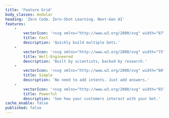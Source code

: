 ```yaml
---
title: 'Feature Grid'
body_classes: modular
heading: 'Zero Code. Zero-Shot Learning. Next-Gen AI'
features:
    -
        vectorIcon: '<svg xmlns="http://www.w3.org/2000/svg" width="87" height="58"><g fill="none"><path fill="#E82E31" d="M47.928 31.493l9.7707165-10.9989628 6.0490252 6.8120154c.3667114.4129663.3292144 1.04502-.083752 1.4117314-.3811997.3385029-.9490773.3325914-1.322616.0048698l-.0891154-.0886217L57.698 23.506l-9.7692309 10.9998566L41.162 26.887l-6.4357473 6.8004278c-.3504516.3702446-.9167076.4135361-1.3172249.1193958l-.0964556-.0805709c-.3702446-.3504516-.4135361-.9167076-.1193958-1.3172249l.0805709-.0964556 7.9354441-8.3836255L47.928 31.493z"></path><path fill="currentColor" d="M26.4318182-.00001421v8.66668088h5.0227273c1.6708145 0 3.0227272 1.34430579 3.0227272 3.00000003 0 1.6556942-1.3519127 3-3.0227272 3H20.7272727c-2.7728656 0-5.0227272 2.2372021-5.0227272 5l.0046427.2169924c.1141332 2.6620036 2.3181891 4.7830076 5.0180845 4.7830076L26.431 24.666V32.1l-.0626359.0122991C24.1058356 32.597837 22.4090909 34.6007281 22.4090909 37c0 2.7627979 2.2498617 5 5.0227273 5h8.0454545C37.1480872 42 38.5 43.3443058 38.5 45s-1.3519128 3-3.0227273 3H14.0227273C11.2498617 48 9 50.2372021 9 53s2.2498617 5 5.0227273 5h52.4080909c.5860057 0 1.0760598-.0640346 1.6476867-.3160548C69.2740865 57.1568345 70 56.0203209 70 54.3186667V3.72946667c0-1.47269284-.5297757-2.54055519-1.467391-3.15916237-.6326189-.41738078-1.2943249-.5590312-1.9928673-.56963358L26.4318182-.0000142zM28.431 6.666V1.999l38.0935513.00155556C67.4652687 2.01494861 68 2.3677464 68 3.72946667V54.3186667c0 .916357-.2647536 1.3308639-.7283247 1.5352442C67.0158439 55.9667024 66.7610184 56 66.4308182 56H14.0227273C12.3519128 56 11 54.6556942 11 53s1.3519128-3 3.0227273-3h21.4545454C38.2501383 50 40.5 47.7627979 40.5 45s-2.2498617-5-5.0227273-5h-8.0454545c-1.6708145 0-3.0227273-1.3443058-3.0227273-3s1.3519128-3 3.0227273-3h1V22.6666667h-7.7045455c-1.6708145 0-3.0227272-1.3443058-3.0227272-3s1.3519127-3 3.0227272-3h10.7272728c2.7728655 0 5.0227272-2.2372021 5.0227272-5l-.0046427-.2169925c-.1141332-2.6620036-2.3181891-4.78300753-5.0180845-4.78300753L28.431 6.666zM10 13.25c-1.51836684 0-2.75 1.2314063-2.75 2.75s1.23163316 2.75 2.75 2.75c1.5183668 0 2.75-1.2314063 2.75-2.75s-1.2316332-2.75-2.75-2.75zm0 1.5c.69000155 0 1.25.5598953 1.25 1.25s-.55999845 1.25-1.25 1.25-1.25-.5598953-1.25-1.25.55999845-1.25 1.25-1.25zm-7 29.5C1.48163316 44.25.25 45.4814063.25 47S1.48163316 49.75 3 49.75 5.75 48.5185937 5.75 47 4.51836684 44.25 3 44.25zm0 1.5c.69000155 0 1.25.5598953 1.25 1.25S3.69000155 48.25 3 48.25 1.75 47.6901047 1.75 47s.55999845-1.25 1.25-1.25z"></path><path fill="currentColor" d="M64 5H39.0869565v7.8518519c0 4.2700962-2.8854823 7.2222222-5.6488261 7.2222222H31v15.7037037h2.8492174c4.6712218 0 9.2812174 2.1104851 9.2812174 5.7675741V44H64V5zm-2 2v35H45.13l.0004348-.4546481-.0049954-.2660375c-.1892785-5.0105069-5.726199-7.5015366-11.276222-7.5015366L33 33.777V22.074l.4381304.0000741.2114128-.0038117c3.8027155-.1369646 7.4374133-3.9513744 7.4374133-9.2184105L41.086 7H62z"></path><path fill="#E82E31" d="M55.5 17c1.38125 0 2.5-1.11925 2.5-2.5S56.88125 12 55.5 12 53 13.11925 53 14.5s1.11875 2.5 2.5 2.5zm23.111664 15c2.0300335 0 3.3706244 1.5731087 3.3881709 3.4908508.0170998 1.8689163-1.2281894 3.4036994-3.1833982 3.5039417L78.611664 39H75v-2h3.611664c.8844514 0 1.3963595-.6050262 1.3882546-1.4908508-.0076466-.835741-.4770104-1.4351467-1.2414958-1.5027732L78.611664 34H75v-2h3.611664zM84.5 22c1.38125 0 2.5-1.11925 2.5-2.5S85.88125 17 84.5 17 82 18.11925 82 19.5s1.11875 2.5 2.5 2.5z"></path></g></svg>'
        title: Fast
        description: 'Quickly build multiple bots.'
    -
        vectorIcon: '<svg xmlns="http://www.w3.org/2000/svg" width="75" height="95"><g fill="none" fill-rule="evenodd"><path stroke="currentColor" stroke-linecap="square" stroke-width="2.4" d="M24.9811149 12.6324538c1.5381267-.85723065 3.1670396-1.56256913 4.865788-2.09681065l1.9763445-7.45319301C32.0502127 2.48361079 32.7485676 2 33.3980377 2h8.9371973c.6407406 0 1.3705215.47488135 1.6219293 1.0614995l2.3377431 7.77618216c1.5625692.55344628 3.0587946 1.25529294 4.4764551 2.08633534l6.849116-3.97887721c.5831264-.26013721 1.4194064-.1099909 1.8785748.34917747l6.3183662 6.32011214c.4539307.4539307.6337571 1.3041778.3963165 1.8977795l-4.2547275 7.9158532c.604077 1.3303661 1.1121303 2.7200924 1.5154302 4.1569577l8.4431112 2.2382276C72.5146433 32.0502127 73 32.7485676 73 33.3980377v8.9371973c0 .6407406-.4766272 1.3705215-1.0632454 1.6219293l-8.8254604 2.6537487c-.310768.9480168-.666929 1.8733371-1.0684831 2.7724691l4.5008976 7.7465021c.2601372.5848722.1099909 1.4194064-.3491775 1.8785747l-6.3183663 6.3201122c-.4556765.4539307-1.3059237.6320112-1.8995254.3963164l-7.0062458-3.7676249c-1.4927337.8938944-3.0762535 1.6411341-4.7296088 2.2242605l-2.2888583 7.7534856C43.7005188 72.5233728 42.984705 73 42.335235 73h-8.9371973c-.6424865 0-1.3460791-.4836108-1.5747903-1.0946714l-1.9344432-7.4287505c-1.7895345-.558684-3.4987582-1.3076696-5.1102122-2.2242605l-7.268129 3.9561807c-.5936017.2374407-1.4368652.0680896-1.8960336-.3910788l-6.32011214-6.3183662c-.45393071-.4539307-.61106057-1.2937025-.34044803-1.8873042l4.50264347-7.6714289c-.5045615-1.0667372-.9445251-2.1718839-1.318145-3.3102024l-9.07337643-2.6781912C2.47662724 43.7005188 2 42.984705 2 42.335235v-8.9371973c0-.6424865.4818649-1.3460791 1.09292547-1.5747903l8.68229768-2.2609241c.45916835-1.6324047 1.05451595-3.2037033 1.77382155-4.6981828l-4.26694865-7.8442718c-.23918657-.5936017-.06983549-1.4368653.38933287-1.8960336l6.31836628-6.31836629c.4539307-.45393071 1.2937025-.61106057 1.8873042-.34044803l7.1040155 4.16743302z"></path><path stroke="currentColor" stroke-linecap="square" stroke-width="2.4" d="M38 51c7.7315 0 14-6.2685 14-14s-6.2685-14-14-14-14 6.2685-14 14 6.2685 14 14 14z"></path><path fill="#E82E31" fill-rule="nonzero" d="M37.5 42c2.48625 0 4.5-2.01375 4.5-4.5S39.98625 33 37.5 33 33 35.01375 33 37.5s2.01375 4.5 4.5 4.5z"></path><path stroke="currentColor" stroke-width="1.5" d="M16 85h27v3H16z"></path><path stroke="#E82E31" stroke-linecap="square" stroke-width="2" d="M16 80v13L2 90.1118333v-7.2215z"></path><path stroke="currentColor" stroke-width="2" d="M67.2298373 93H48.7701627C45.3641398 92.8298104 43 89.9844538 43 86.4991136 43 83.0137734 45.3641398 80.1701896 48.7701627 80h18.4596746C70.532018 80.046093 73 82.9393154 73 86.4991136 73 90.0606846 70.532018 92.9521342 67.2298373 93z"></path><path stroke="currentColor" stroke-width="1.5" d="M49 85h18M49 88h18"></path></g></svg>'
        title: Well-Engineered
        description: 'Built by scientists, backed by research.'
    -
        vectorIcon: '<svg xmlns="http://www.w3.org/2000/svg" width="80" height="62"><g fill="none" fill-rule="evenodd"><path fill="#E82E31" d="M76.1173339 20h3.7640188s.1146672 0 .1173339.49995c-.0026667.7983.004 10.08825 0 11.0001C79.9906865 32 79.8813527 32 79.8813527 32h-3.7640188S76 32 76 31.50005v-11.0001C76 20 76.1173339 20 76.1173339 20z"/><path stroke="currentColor" stroke-linecap="square" stroke-width="2" d="M3.94044189 1H73.0408262s2.8919246 0 2.9404419 2.88235294c-.0485173 2.41901471.0602791 40.35294116 0 43.23529416C75.8239545 50 73.0408262 50 73.0408262 50H3.94044189S1 50 1 47.1176471V3.88235294C1 1 3.94044189 1 3.94044189 1z"/><path stroke="currentColor" stroke-width="2" d="M20.4702268 8h47.0472583s1.4378818 0 1.4702268 1.45833333c-.032345 2.32837497.0396961 29.42406247 0 32.08333337C68.8833258 43 67.5174851 43 67.5174851 43H20.4702268S19 43 19 41.5416667V9.45833333C19 8 20.4702268 8 20.4702268 8z"/><path stroke="currentColor" stroke-linecap="square" stroke-width="1.5" d="M9 12.5h1M9 16.5h1M9 35.5h1M9 39.5h1"/><path stroke="#E82E31" stroke-width="2" d="M9 28c1.6569 0 3-1.3431 3-3s-1.3431-3-3-3-3 1.3431-3 3 1.3431 3 3 3z"/><path stroke="#E82E31" stroke-linecap="square" stroke-width="2" d="M17 60.5h3"/><path stroke="currentColor" stroke-linecap="square" stroke-width="2" d="M21 60.5h40"/></g></svg>'
        title: Simple
        description: 'No need to add intents. Just add answers.'
    -
        vectorIcon: '<svg xmlns="http://www.w3.org/2000/svg" width="65" height="64"><g fill="none" fill-rule="evenodd" stroke-linecap="square"><path stroke="currentColor" stroke-width="2" d="M1 1h63v62H1zM1 14.5h63"/><path stroke="currentColor" stroke-width="1.5" d="M7.5 11C6.11933333 11 5 9.87995713 5 8.5S6.11933333 6 7.5 6 10 7.12004287 10 8.5 8.88066667 11 7.5 11zM16.5 11c1.3806667 0 2.5-1.12004287 2.5-2.5S17.8806667 6 16.5 6 14 7.12004287 14 8.5s1.1193333 2.5 2.5 2.5zM26.5116828 6C25.1244414 6 24 7.12004287 24 8.5s1.1244414 2.5 2.5116828 2.5h21.9766344C49.8755586 11 51 9.87995713 51 8.5S49.8755586 6 48.4883172 6H26.5116828z"/><path stroke="#E82E31" stroke-width="1.5" d="M57.5 11c1.3806667 0 2.5-1.12004287 2.5-2.5S58.8806667 6 57.5 6 55 7.12004287 55 8.5s1.1193333 2.5 2.5 2.5zM12 25.5h7"/><path stroke="currentColor" stroke-width="1.5" d="M24 25.5h29"/><path stroke="currentColor" stroke-width="2" d="M12 31.5h41"/><path stroke="#E82E31" stroke-width="2" d="M29 39H13v16h16z"/><path stroke="currentColor" stroke-width="2" d="M52 39H36v16h16z"/></g></svg>'
        title: Powerful
        description: 'See how your customers interact with your bot.'
cache_enable: false
published: false
---
```


